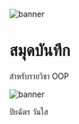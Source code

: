 ![banner](https://github.com/piya231111/piya231111.github.io/assets/159878626/7be0d86e-8774-4e6b-bed1-4ab7ce455577)

# สมุดบันทึก

สำหรับรายวิชา OOP

![banner](https://github.com/piya231111/piya231111.github.io/assets/159878626/7be0d86e-8774-4e6b-bed1-4ab7ce455577)

ปิยฉัตร วันใส

